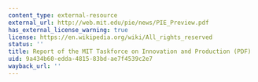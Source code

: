 ```yaml
---
content_type: external-resource
external_url: http://web.mit.edu/pie/news/PIE_Preview.pdf
has_external_license_warning: true
license: https://en.wikipedia.org/wiki/All_rights_reserved
status: ''
title: Report of the MIT Taskforce on Innovation and Production (PDF)
uid: 9a434b60-edda-4815-83bd-ae7f4539c2e7
wayback_url: ''
---
```


